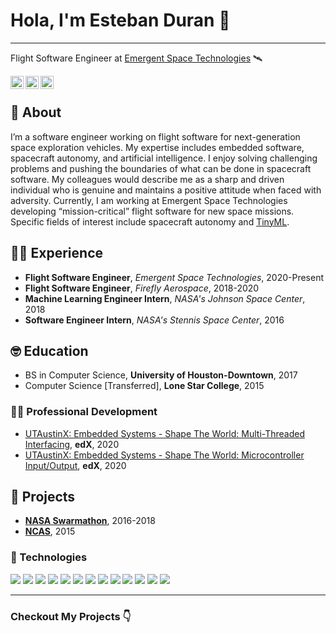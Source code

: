 # Hola, I'm Esteban Duran 👋
___

Flight Software Engineer at [Emergent Space Technologies](https://www.emergentspace.com/) 🛰️

<a href="https://nasa.gov">
  <img align="left" alt="I Love NASA" width="21px" src="https://github.com/esduran/esduran/blob/master/assets/2850_Nasa.png" />
</a>

<a href="https://twitter.com/astroesteban">
  <img align="left" alt="Esteban Duran | Twitter" width="21px" src="https://raw.githubusercontent.com/anuraghazra/anuraghazra/master/assets/twitter.svg" />
</a>

<a href="https://linkedin.com/in/estebanduran">
  <img align="left" alt="Esteban Duran | LinkedIn" width="21px" src="https://github.com/esduran/esduran/blob/master/assets/LI-In-Bug.png" />
</a>

<br />

## 🤖 About

I’m a software engineer working on flight software for next-generation space exploration vehicles. My expertise includes embedded software, spacecraft autonomy, and artificial intelligence. I enjoy solving challenging problems and pushing the boundaries of what can be done in spacecraft software. My colleagues would describe me as a sharp and driven individual who is genuine and maintains a positive attitude when faced with adversity. Currently, I am working at Emergent Space Technologies developing “mission-critical” flight software for new space missions. Specific fields of interest include spacecraft autonomy and [TinyML](https://www.tinyml.org/home/).

## 🧑‍💻 Experience

* **Flight Software Engineer**, _Emergent Space Technologies_, 2020-Present
* **Flight Software Engineer**, _Firefly Aerospace_, 2018-2020
* **Machine Learning Engineer Intern**, _NASA's Johnson Space Center_, 2018
* **Software Engineer Intern**, _NASA's Stennis Space Center_, 2016

## 🤓 Education

* BS in Computer Science, **University of Houston-Downtown**, 2017
* Computer Science [Transferred], **Lone Star College**, 2015

### 🧑‍🚀 Professional Development

* [UTAustinX: Embedded Systems - Shape The World: Multi-Threaded Interfacing](https://courses.edx.org/certificates/4872c29ab4e5458d9784d5b39f85a572), **edX**, 2020
* [UTAustinX: Embedded Systems - Shape The World: Microcontroller Input/Output](https://courses.edx.org/certificates/c6af07e151504dc094de87fe2749e3bc), **edX**, 2020

## 👾 Projects

* **[NASA Swarmathon](http://nasaswarmathon.com)**, 2016-2018
* **[NCAS](http://nas.okstate.edu/ncas/)**, 2015

### 🚀 Technologies


![](https://img.shields.io/badge/-C-informational?style=flat&logo=C&logoColor=white&color=A8B9CC)
![](https://img.shields.io/badge/-C++-informational?style=flat&logo=c%2B%2B&logoColor=white&color=00599C)
![](https://img.shields.io/badge/-Python-informational?style=flat&logo=Python&logoColor=white&color=3776AB)
![](https://img.shields.io/badge/-Git-informational?style=flat&logo=Git&logoColor=white&color=F05032)
![](https://img.shields.io/badge/-Linux-informational?style=flat&logo=Linux&logoColor=black&color=FCC624)
![](https://img.shields.io/badge/-Docker-informational?style=flat&logo=Docker&logoColor=white&color=2496ED)
![](https://img.shields.io/badge/-CMake-informational?style=flat&logo=CMake&logoColor=white&color=064F8C)
![](https://img.shields.io/badge/NASA-cFS-blue)
![](https://img.shields.io/badge/-TensorFlow-informational?style=flat&logo=TensorFlow&logoColor=white&color=FF6F00)
![](https://img.shields.io/badge/-Arduino-informational?style=flat&logo=Arduino&logoColor=white&color=00979D)
![](https://img.shields.io/badge/-Raspberry_Pi-informational?style=flat&logo=Raspberry-Pi&logoColor=white&color=C51A4A)
![](https://img.shields.io/badge/-Vim-informational?style=flat&logo=Vim&logoColor=white&color=019733)
![](https://img.shields.io/badge/-Visual_Studio_Code-informational?style=flat&logo=Visual-Studio-Code&logoColor=white&color=007ACC)

___

### Checkout My Projects 👇
